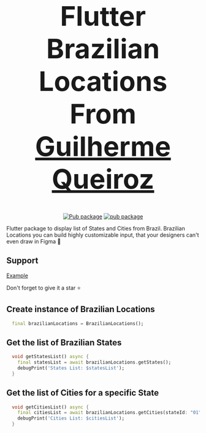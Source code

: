 <div align="center">
 <h1 align="center" style="font-size: 70px;">Flutter Brazilian Locations From <a href="https://www.linkedin.com/in/guilherme-queiroz-ribeiro-9ab383161/" target="_blank">Guilherme Queiroz</a> </h1>

[![Pub package](https://img.shields.io/pub/v/brazilian_locations.svg)](https://pub.dev/packages/brazilian_locations)
[![pub package](https://img.shields.io/badge/license-MIT-purple.svg)](https://opensource.org/licenses/MIT)

</div>

Flutter package to display list of States and Cities from Brazil.
Brazilian Locations you can build highly customizable input, that your designers can't even draw in Figma 🤭

## Support

[Example](https://github.com/GuiQueirozRibeiro/brazilian_locations)

Don't forget to give it a star ⭐

## Create instance of Brazilian Locations

```dart
  final brazilianLocations = BrazilianLocations();
```

## Get the list of Brazilian States

```dart
  void getStatesList() async {
    final statesList = await brazilianLocations.getStates();
    debugPrint('States List: $statesList');
  }
```

## Get the list of Cities for a specific State

```dart
  void getCitiesList() async {
    final citiesList = await brazilianLocations.getCities(stateId: "01"); // Replace 01 with the desired State ID
    debugPrint('Cities List: $citiesList');
  }
```
